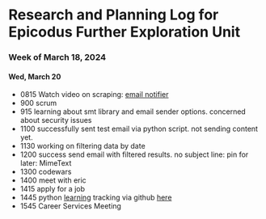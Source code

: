 # Research and Planning Log for Epicodus Further Exploration Unit

### Week of March 18, 2024

#### Wed, March 20

* 0815 Watch video on scraping: [email notifier](https://www.youtube.com/watch?v=yQiLr4sB3Gs)
* 900 scrum
* 915 learning about smt library and email sender options. concerned about security issues
* 1100 successfully sent test email via python script. not sending content yet.
* 1130 working on filtering data by date
* 1200 success send email with filtered results. no subject line: pin for later: MimeText
* 1300 codewars
* 1400 meet with eric
* 1415 apply for a job
* 1445 python [learning](https://exercism.org/tracks/python/exercises/meltdown-mitigation)  tracking via github [here](https://github.com/kimmykokonut/python-exercises)
* 1545 Career Services Meeting